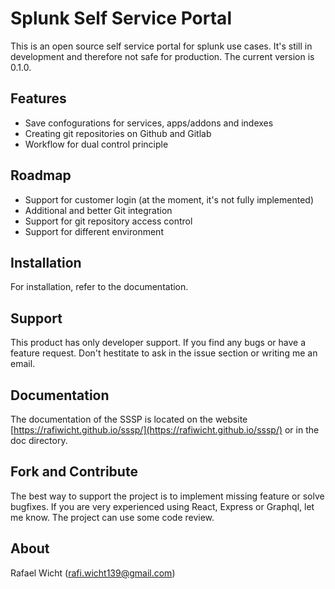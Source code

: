 # Splunk Self Service Portal

This is an open source self service portal for splunk use cases. It's still in development and therefore not safe for production. The current version is 0.1.0.

## Features

- Save confogurations for services, apps/addons and indexes
- Creating git repositories on Github and Gitlab
- Workflow for dual control principle

## Roadmap

- Support for customer login (at the moment, it's not fully implemented)
- Additional and better Git integration
- Support for git repository access control
- Support for different environment

## Installation

For installation, refer to the documentation.

## Support

This product has only developer support. If you find any bugs or have a feature request. Don't hestitate to ask in the issue section or writing me an email.

## Documentation

The documentation of the SSSP is located on the website [https://rafiwicht.github.io/sssp/](https://rafiwicht.github.io/sssp/) or in the doc directory.


## Fork and Contribute

The best way to support the project is to implement missing feature or solve bugfixes. If you are very experienced using React, Express or Graphql, let me know. The project can use some code review.

## About

Rafael Wicht (rafi.wicht139@gmail.com)
